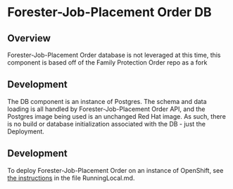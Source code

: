 # Forester-Job-Placement Order DB

## Overview

Forester-Job-Placement Order database is not leveraged at this time, this component is based off of the Family Protection Order repo as a fork

## Development

The DB component is an instance of Postgres. The schema and data loading is all handled by Forester-Job-Placement Order API, and the Postgres image being used is an unchanged Red Hat image. As such, there is no build or database initialization associated with the DB - just the Deployment.

## Development

To deploy Forester-Job-Placement Order on an instance of OpenShift, see [the instructions](../RunningLocal.md) in the file RunningLocal.md.